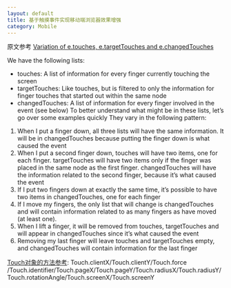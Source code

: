 ```yaml
---
layout: default
title: 基于触摸事件实现移动端浏览器效果增强
category: Mobile
---
```


原文参考 [Variation of e.touches, e.targetTouches and e.changedTouches](http://stackoverflow.com/questions/7056026/variation-of-e-touches-e-targettouches-and-e-changedtouches) 

We have the following lists:

+ touches: A list of information for every finger currently touching the screen
+ targetTouches: Like touches, but is filtered to only the information for finger touches that started out within the same node
+ changedTouches: A list of information for every finger involved in the event (see below) To better understand what might be in these lists, let’s go over some examples quickly
They vary in the following pattern:

1. When I put a finger down, all three lists will have the same information. It will be in changedTouches because putting the finger down is what caused the event
2. When I put a second finger down, touches will have two items, one for each finger. targetTouches will have two items only if the finger was placed in the same node as the first finger. changedTouches will have the information related to the second finger, because it’s what caused the event
3. If I put two fingers down at exactly the same time, it’s possible to have two items in changedTouches, one for each finger
4. If I move my fingers, the only list that will change is changedTouches and will contain information related to as many fingers as have moved (at least one).
5. When I lift a finger, it will be removed from touches, targetTouches and will appear in changedTouches since it’s what caused the event
6. Removing my last finger will leave touches and targetTouches empty, and changedTouches will contain information for the last finger


[Touch对象的方法参考](https://developer.mozilla.org/en-US/docs/Web/API/Touch): Touch.clientX/Touch.clientY/Touch.force
/Touch.identifier/Touch.pageX/Touch.pageY/Touch.radiusX/Touch.radiusY/Touch.rotationAngle/Touch.screenX/Touch.screenY


